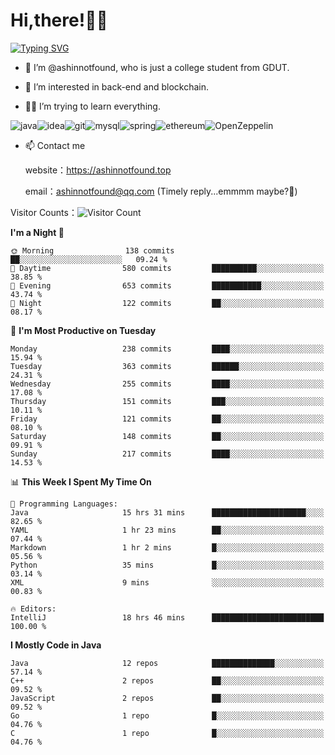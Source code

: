 # Hi,there!👨‍🔧
[![Typing SVG](https://readme-typing-svg.herokuapp.com?font=Fira+Code&pause=1000&width=435&lines=Welcome%2C+this+is+ashinnotfound%F0%9F%98%81+)](https://git.io/typing-svg)

- 👋 I’m @ashinnotfound, who is just a college student from GDUT.

- 👀 I’m interested in back-end and blockchain.

- 👨‍🔧 I’m trying to learn everything.

![java](https://img.shields.io/badge/Java-ED8B00?style=for-the-badge&logo=openjdk&logoColor=white)![idea](https://img.shields.io/badge/IntelliJ_IDEA-000000.svg?style=for-the-badge&logo=intellij-idea&logoColor=white
)![git](https://img.shields.io/badge/GIT-E44C30?style=for-the-badge&logo=git&logoColor=white
)![mysql](https://img.shields.io/badge/MySQL-005C84?style=for-the-badge&logo=mysql&logoColor=white)![spring](https://img.shields.io/badge/Spring-6DB33F?style=for-the-badge&logo=spring&logoColor=white)![ethereum](https://img.shields.io/badge/Ethereum-3C3C3D?style=for-the-badge&logo=Ethereum&logoColor=white)![OpenZeppelin](https://img.shields.io/badge/OpenZeppelin-4E5EE4?logo=openzeppelin&logoColor=fff&style=for-the-badge)


- 📫 Contact me
    
    website：https://ashinnotfound.top
    
    email：ashinnotfound@qq.com (Timely reply...emmmm maybe?🤪)

​Visitor Counts：![Visitor Count](https://profile-counter.glitch.me/ashinnotfound/count.svg)

<!--START_SECTION:waka-->
**I'm a Night 🦉** 

```text
🌞 Morning                138 commits         ██░░░░░░░░░░░░░░░░░░░░░░░   09.24 % 
🌆 Daytime                580 commits         ██████████░░░░░░░░░░░░░░░   38.85 % 
🌃 Evening                653 commits         ███████████░░░░░░░░░░░░░░   43.74 % 
🌙 Night                  122 commits         ██░░░░░░░░░░░░░░░░░░░░░░░   08.17 % 
```
📅 **I'm Most Productive on Tuesday** 

```text
Monday                   238 commits         ████░░░░░░░░░░░░░░░░░░░░░   15.94 % 
Tuesday                  363 commits         ██████░░░░░░░░░░░░░░░░░░░   24.31 % 
Wednesday                255 commits         ████░░░░░░░░░░░░░░░░░░░░░   17.08 % 
Thursday                 151 commits         ███░░░░░░░░░░░░░░░░░░░░░░   10.11 % 
Friday                   121 commits         ██░░░░░░░░░░░░░░░░░░░░░░░   08.10 % 
Saturday                 148 commits         ██░░░░░░░░░░░░░░░░░░░░░░░   09.91 % 
Sunday                   217 commits         ████░░░░░░░░░░░░░░░░░░░░░   14.53 % 
```


📊 **This Week I Spent My Time On** 

```text
💬 Programming Languages: 
Java                     15 hrs 31 mins      █████████████████████░░░░   82.65 % 
YAML                     1 hr 23 mins        ██░░░░░░░░░░░░░░░░░░░░░░░   07.44 % 
Markdown                 1 hr 2 mins         █░░░░░░░░░░░░░░░░░░░░░░░░   05.56 % 
Python                   35 mins             █░░░░░░░░░░░░░░░░░░░░░░░░   03.14 % 
XML                      9 mins              ░░░░░░░░░░░░░░░░░░░░░░░░░   00.83 % 

🔥 Editors: 
IntelliJ                 18 hrs 46 mins      █████████████████████████   100.00 % 
```

**I Mostly Code in Java** 

```text
Java                     12 repos            ██████████████░░░░░░░░░░░   57.14 % 
C++                      2 repos             ██░░░░░░░░░░░░░░░░░░░░░░░   09.52 % 
JavaScript               2 repos             ██░░░░░░░░░░░░░░░░░░░░░░░   09.52 % 
Go                       1 repo              █░░░░░░░░░░░░░░░░░░░░░░░░   04.76 % 
C                        1 repo              █░░░░░░░░░░░░░░░░░░░░░░░░   04.76 % 
```




<!--END_SECTION:waka-->
